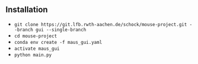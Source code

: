 ## Installation

* ``git clone https://git.lfb.rwth-aachen.de/schock/mouse-project.git --branch gui --single-branch``
* ``cd mouse-project``
* ``conda env create -f maus_gui.yaml``
* ``activate maus_gui``
* ``python main.py``